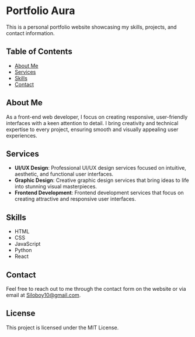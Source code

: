 # Portfolio Aura

This is a personal portfolio website showcasing my skills, projects, and contact information.

## Table of Contents

- [About Me](#about-me)
- [Services](#services)
- [Skills](#skills)
- [Contact](#contact)

## About Me

As a front-end web developer, I focus on creating responsive, user-friendly interfaces with a keen attention to detail. I bring creativity and technical expertise to every project, ensuring smooth and visually appealing user experiences.

## Services

- **UI/UX Design**: Professional UI/UX design services focused on intuitive, aesthetic, and functional user interfaces.
- **Graphic Design**: Creative graphic design services that bring ideas to life into stunning visual masterpieces.
- **Frontend Development**: Frontend development services that focus on creating attractive and responsive user interfaces.

## Skills

- HTML
- CSS
- JavaScript
- Python
- React

## Contact

Feel free to reach out to me through the contact form on the website or via email at Siloboy10@gmail.com.

## License

This project is licensed under the MIT License.